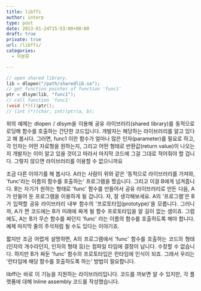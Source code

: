 ```yaml
---
title: libffi
author: interp
type: post
date: 2013-01-24T15:53:00+00:00
draft: true
private: true
url: /libffi/
categories:
  - 미분류

---
```

```cpp
// open shared library.
lib = dlopen("/path/sharedlib.so");
// get function pointer of function 'func1'
ptr = dlsym(lib, "func1"); 
// call function 'func1'
(void (*)())ptr();
// (int (*)(char, int))ptr(a, b);
```

<p style="text-align: justify;">
  위의 예제는 dlopen / dlsym을 이용해 공유 라이브러리(shared library)를 동적으로 로딩해 함수를 호출하는 간단한 코드입니다. 개발자는 해당하는 라이브러리를 알고 있다고 해 봅시다. 그러면, func1 이란 함수가 얼마나 많은 인자(parameter)를 필요로 하고, 각 인자는 어떤 자료형을 원하는지, 그리고 어떤 형태로 반환값(return value)이 나오는지 개발자는 이미 알고 있을 것이고 따라서 마지막 코드에 그걸 그대로 적어줘야 할 겁니다. 그렇지 않으면 라이브러리를 이용할 수 없으니까요
</p>

<p style="text-align: justify;">
  조금 다른 이야기를 해 봅시다. A라는 사람이 위와 같은 '동적으로 라이브러리를 가져와, 'func'라는 이름의 함수를 호출하는' 프로그램을 짰습니다. 그리고 이걸 B에게 넘겨줍니다. B는 자기가 원하는 형태로 'func' 함수를 만들어서 공유 라이브러리로 만든 다음, A가 만들어 둔 프로그램을 이용하게 될 겁니다. 자, 잘 생각해보세요. A의 '프로그램'은 B가 입력할 공유 라이브러리 내부 함수의 '프로토타입(prototype)'을 모릅니다. 그러니까, A가 짠 코드에는 B가 미래에 짜게 될 함수 프로토타입을 알 길이 없는 셈이죠. 그럼에도, A는 B가 무슨 함수를 짜던지 'func' 라는 이름의 함수를 호출하도록 해야 합니다. 예제 마지막 줄의 주석처럼 될 수도 있다는 이야기죠.
</p>

<p style="text-align: justify;">
  짧지만 조금 어렵게 설명하면, A의 프로그램에서 'func' 함수를 호출하는 코드의 형태(인자의 개수라던지, 인자의 형태 등)는 컴파일 타임에 결정이 납니다. 수정할 수 없습니다. 하지만 B가 짜둔 'func' 함수의 프로토타입은 런타임에 인식이 되죠. 그래서 우리는 '런타임에 해당 함수를 호출하도록 하는' 방법이 필요합니다.
</p>

<p style="text-align: justify;">
  libffi는 바로 이 기능을 지원하는 라이브러리입니다. 코드를 까보면 알 수 있지만, 각 플랫폼에 대해 Inline assembly 코드를 작성했습니다.&nbsp;
</p>